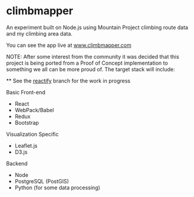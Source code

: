 # climbmapper

An experiment built on Node.js using Mountain Project climbing route data and my climbing area data. 

You can see the app live at www.climbmapper.com


NOTE: After some interest from the community it was decided that this project is being ported from a Proof of Concept implementation to something we all can be more proud of.  The target stack will include:

** See the <a href="https://github.com/justinlewis/climbmapper/blob/reactify/README.md" >reactify</a> branch for the work in progress

Basic Front-end
* React
* WebPack/Babel
* Redux
* Bootstrap

Visualization Specific
* Leaflet.js
* D3.js

Backend
* Node
* PostgreSQL (PostGIS)
* Python (for some data processing)
